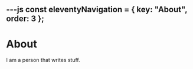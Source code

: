 ---js
const eleventyNavigation = {
	key: "About",
	order: 3
};
---
# About

I am a person that writes stuff.